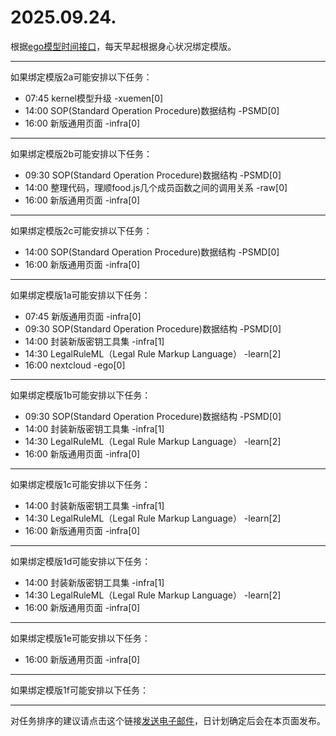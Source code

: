 # 2025.09.24.

根据[ego模型时间接口](https://gitee.com/hyg/blog/blob/master/timeflow.md)，每天早起根据身心状况绑定模版。

---
如果绑定模版2a可能安排以下任务：

- 07:45	kernel模型升级 -xuemen[0]
- 14:00	SOP(Standard Operation Procedure)数据结构 -PSMD[0]
- 16:00	新版通用页面 -infra[0]

---
如果绑定模版2b可能安排以下任务：

- 09:30	SOP(Standard Operation Procedure)数据结构 -PSMD[0]
- 14:00	整理代码，理顺food.js几个成员函数之间的调用关系 -raw[0]
- 16:00	新版通用页面 -infra[0]

---
如果绑定模版2c可能安排以下任务：

- 14:00	SOP(Standard Operation Procedure)数据结构 -PSMD[0]
- 16:00	新版通用页面 -infra[0]

---
如果绑定模版1a可能安排以下任务：

- 07:45	新版通用页面 -infra[0]
- 09:30	SOP(Standard Operation Procedure)数据结构 -PSMD[0]
- 14:00	封装新版密钥工具集 -infra[1]
- 14:30	LegalRuleML（Legal Rule Markup Language） -learn[2]
- 16:00	nextcloud -ego[0]

---
如果绑定模版1b可能安排以下任务：

- 09:30	SOP(Standard Operation Procedure)数据结构 -PSMD[0]
- 14:00	封装新版密钥工具集 -infra[1]
- 14:30	LegalRuleML（Legal Rule Markup Language） -learn[2]
- 16:00	新版通用页面 -infra[0]

---
如果绑定模版1c可能安排以下任务：

- 14:00	封装新版密钥工具集 -infra[1]
- 14:30	LegalRuleML（Legal Rule Markup Language） -learn[2]
- 16:00	新版通用页面 -infra[0]

---
如果绑定模版1d可能安排以下任务：

- 14:00	封装新版密钥工具集 -infra[1]
- 14:30	LegalRuleML（Legal Rule Markup Language） -learn[2]
- 16:00	新版通用页面 -infra[0]

---
如果绑定模版1e可能安排以下任务：

- 16:00	新版通用页面 -infra[0]

---
如果绑定模版1f可能安排以下任务：


---
对任务排序的建议请点击这个链接<a href="mailto:huangyg@mars22.com?subject=关于2025.09.24.任务排序的建议&body=date: 2025.09.24.%0D%0Afile: ../../blog/release/time/d.20250924.md%0D%0A---请勿修改邮件主题及以上内容---%0D%0A">发送电子邮件</a>，日计划确定后会在本页面发布。
